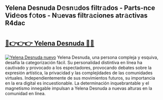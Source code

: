 ## Yelena Desnuda D𝚎sn𝚞dos filtr𝚊dos - Parts-nce Vid𝚎os f𝚘tos - N𝚞evas filtr𝚊ciones atr𝚊ctivas R4dac

# <h2><a href="http://mb6pst.tromn.icu/?c=Yelena+Desnuda">🔗👉👉👉 Yelena Desnuda 🔗🔗</a></h2>

[![Yelena Desnuda nuevo](https://i.imgur.com/pEAQMta.gif)](http://mb6pst.tromn.icu/?c=Yelena+Desnuda)
Yelena Desnuda, una persona compleja y esquiva, desafía la categorización fácil. Su personalidad distintiva en línea ha cautivado y provocado a los espectadores, provocando debates sobre la expresión artística, la privacidad y las complejidades de las comunidades virtuales. Independientemente de sus movimientos futuros, su importancia en la era digital es incuestionable. La determinación inquebrantable y el magnetismo innegable impulsan a Yelena Desnuda a nuevas alturas en la comunidad en línea.
